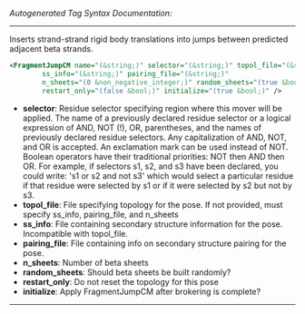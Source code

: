 <!-- THIS IS AN AUTOGENERATED FILE: Don't edit it directly, instead change the schema definition in the code itself. -->

_Autogenerated Tag Syntax Documentation:_

---
Inserts strand-strand rigid body translations into jumps between predicted adjacent beta strands.

```xml
<FragmentJumpCM name="(&string;)" selector="(&string;)" topol_file="(&string;)"
        ss_info="(&string;)" pairing_file="(&string;)"
        n_sheets="(0 &non_negative_integer;)" random_sheets="(true &bool;)"
        restart_only="(false &bool;)" initialize="(true &bool;)" />
```

-   **selector**: Residue selector specifying region where this mover will be applied. The name of a previously declared residue selector or a logical expression of AND, NOT (!), OR, parentheses, and the names of previously declared residue selectors. Any capitalization of AND, NOT, and OR is accepted. An exclamation mark can be used instead of NOT. Boolean operators have their traditional priorities: NOT then AND then OR. For example, if selectors s1, s2, and s3 have been declared, you could write: 's1 or s2 and not s3' which would select a particular residue if that residue were selected by s1 or if it were selected by s2 but not by s3.
-   **topol_file**: File specifying topology for the pose. If not provided, must specify ss_info, pairing_file, and n_sheets
-   **ss_info**: File containing secondary structure information for the pose. Incompatible with topol_file.
-   **pairing_file**: File containing info on secondary structure pairing for the pose.
-   **n_sheets**: Number of beta sheets
-   **random_sheets**: Should beta sheets be built randomly?
-   **restart_only**: Do not reset the topology for this pose
-   **initialize**: Apply FragmentJumpCM after brokering is complete?

---
